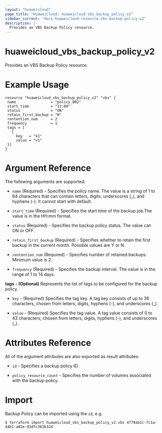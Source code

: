 ```yaml
---
layout: "huaweicloud"
page_title: "HuaweiCloud: huaweicloud_vbs_backup_policy_v2"
sidebar_current: "docs-huaweicloud-resource-vbs-backup-policy-v2"
description: |-
  Provides an VBS Backup Policy resource.
---
```


# huaweicloud_vbs_backup_policy_v2

Provides an VBS Backup Policy resource.

# Example Usage

 ```hcl
resource "huaweicloud_vbs_backup_policy_v2" "vbs" {
  name                = "policy_002"
  start_time          = "12:00"
  status              = "ON"
  retain_first_backup = "N"
  rentention_num      = 2
  frequency           = 1
  tags = [
    {
      key   = "k1"
      value = "v1"
  }]
}
 ```

# Argument Reference

The following arguments are supported:

* `name` (Required) - Specifies the policy name. The value is a string of 1 to 64 characters that can contain letters, digits, underscores (_), and hyphens (-). It cannot start with default.

* `start_time` (Required) - Specifies the start time of the backup job.The value is in the HH:mm format.                                                         

* `status` (Required) - Specifies the backup policy status. The value can ON or OFF.

* `retain_first_backup` (Required) - Specifies whether to retain the first backup in the current month. Possible values are Y or N. 

* `rentention_num` (Required) - Specifies number of retained backups. Minimum value is 2.

* `frequency` (Required) - Specifies the backup interval. The value is in the range of 1 to 14 days.

**tags** **- (Optional)** Represents the list of tags to be configured for the backup policy.

* `key` - (Required) Specifies the tag key. A tag key consists of up to 36 characters, chosen from letters, digits, hyphens (-), and underscores (_).

* `value` - (Required) Specifies the tag value. A tag value consists of 0 to 43 characters, chosen from letters, digits, hyphens (-), and underscores (_).


# Attributes Reference

All of the argument attributes are also exported as
result attributes:

* `id` - Specifies a backup policy ID.
 
* `policy_resource_count` - Specifies the number of volumes associated with the backup policy.

# Import

Backup Policy can be imported using the `id`, e.g.

```
$ terraform import huaweicloud_vbs_backup_policy_v2.vbs 4779ab1c-7c1a-44b1-a02e-93dfc361b32d
```